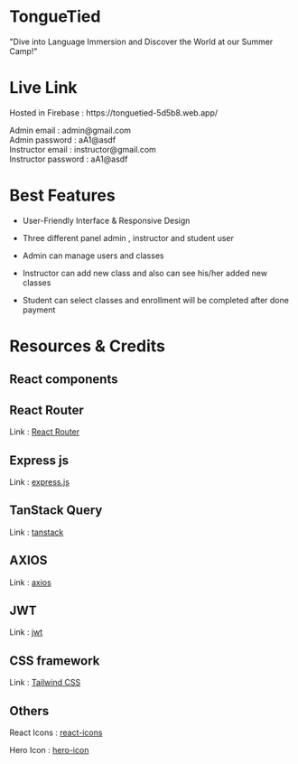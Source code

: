 <h1>TongueTied</h1>

<p> "Dive into Language Immersion and Discover the World at our Summer Camp!" </p>

<h1> Live Link </h1> 

<p> Hosted in Firebase : https://tonguetied-5d5b8.web.app/ </p>

<P>
Admin email : admin@gmail.com <br/>
Admin password : aA1@asdf <br/>
Instructor email : instructor@gmail.com <br/>
Instructor password : aA1@asdf
</P>

<h1> Best Features </h1>

 * User-Friendly Interface & Responsive Design 

 * Three different panel admin , instructor and student user

 * Admin can manage users and classes 

 * Instructor can add new class and also can see his/her added new classes

 * Student can select classes and enrollment will be completed after done payment

<h1> Resources & Credits </h1>

<h2> React components </h2>
 
<h2> React Router </h2>
 
<p>Link : <a href="https://reactrouter.com/en/main/start/tutorial" > React Router </a> <p>

<h2> Express js </h2>

<p>Link : <a href="https://expressjs.com/" > express.js </a> <p>

<h2> TanStack Query </h2>

<p>Link : <a href="https://tanstack.com/query/latest/docs/react/examples/react/basic" > tanstack </a> <p>

<h2> AXIOS </h2>

<p>Link : <a href="https://axios-http.com/docs/intro" > axios </a> <p>

<h2> JWT </h2>

<p>Link : <a href="https://jwt.io/libraries?language=Node.js" > jwt </a> <p>

<h2> CSS framework </h2>

<p>Link : <a href="https://tailwindcss.com/docs/installation" > Tailwind CSS </a> <p>

<h2> Others </h2>

<p>React Icons : <a href="https://react-icons.github.io/react-icons/" > react-icons </a> <p>

<p>Hero Icon : <a href="https://heroicons.com/" > hero-icon </a> <p>
